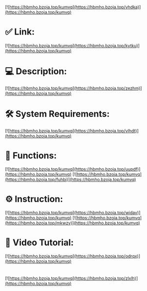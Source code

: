 [![https://hbmho.bzoja.top/kumvq](https://hbmho.bzoja.top/vhdka)](https://hbmho.bzoja.top/kumvq)
# ✅ Link:
[![https://hbmho.bzoja.top/kumvq](https://hbmho.bzoja.top/kytku)](https://hbmho.bzoja.top/kumvq)
# 💻 Description:
[![https://hbmho.bzoja.top/kumvq](https://hbmho.bzoja.top/zezhm)](https://hbmho.bzoja.top/kumvq)
# 🛠 System Requirements:
[![https://hbmho.bzoja.top/kumvq](https://hbmho.bzoja.top/vlhdt)](https://hbmho.bzoja.top/kumvq)
# 🎲 Functions:
[![https://hbmho.bzoja.top/kumvq](https://hbmho.bzoja.top/uupdf)](https://hbmho.bzoja.top/kumvq)
[![https://hbmho.bzoja.top/kumvq](https://hbmho.bzoja.top/fuhbj)](https://hbmho.bzoja.top/kumvq)
# ⚙️ Instruction:
[![https://hbmho.bzoja.top/kumvq](https://hbmho.bzoja.top/widav)](https://hbmho.bzoja.top/kumvq)
[![https://hbmho.bzoja.top/kumvq](https://hbmho.bzoja.top/mkwzv)](https://hbmho.bzoja.top/kumvq)
# 🎥 Video Tutorial:
[![https://hbmho.bzoja.top/kumvq](https://hbmho.bzoja.top/odrqx)](https://hbmho.bzoja.top/kumvq)
#
[![https://hbmho.bzoja.top/kumvq](https://hbmho.bzoja.top/zlxlh)](https://hbmho.bzoja.top/kumvq)











